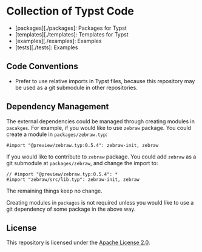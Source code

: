 # Collection of Typst Code

- [packages][./packages]: Packages for Typst
- [templates][./templates]: Templates for Typst
- [examples][./examples]: Examples
- [tests][./tests]: Examples

## Code Conventions

- Prefer to use relative imports in Typst files, because this repository may be used as a git submodule in other repositories.

## Dependency Management

The external dependencies could be managed through creating modules in `pacakges`. For example, if you would like to use `zebraw` package. You could create a module in `packages/zebraw.typ`:

```typ
#import "@preview/zebraw.typ:0.5.4": zebraw-init, zebraw
```

If you would like to contribute to `zebraw` package. You could add `zebraw` as a git submodule at `packages/zebraw`, and change the import to:

```typ
// #import "@preview/zebraw.typ:0.5.4": *
#import "zebraw/src/lib.typ": zebraw-init, zebraw
```

The remaining things keep no change.

Creating modules in `packages` is not required unless you would like to use a git dependency of some package in the above way.

## License

This repository is licensed under the [Apache License 2.0](./LICENSE).
